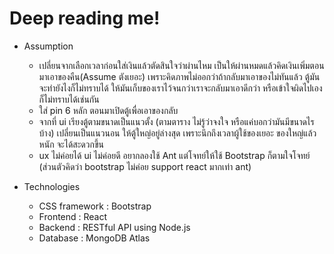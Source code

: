 # Deep reading me!

* Assumption
  * เปลี่ยนจากเลือกเวลาก่อนใส่เงินแล้วตัดสินใจว่าผ่านไหม เป็นให้ผ่านหมดแล้วคิดเงินเพิ่มตอนมาเอาของคืน(Assume ตังเยอะ) เพราะคิดภาพไม่ออกว่าถ้ากลับมาเอาของไม่ทันแล้ว ตู้มันจะทำยังไงก็ไม่ทราบได้ ให้มันเก็บของเราไว้จนกว่าเราจะกลับมาเอาดีกว่า หรือเข้าใจผิดไปเองก็ไม่ทราบได้เช่นกัน
  * ใส่ pin 6 หลัก ตอนมาเปิดตู้เพื่อเอาของกลับ
  * จากที่ ui เรียงตู้ตามขนาดเป็นแนวตั้ง (ตามตาราง ไม่รู้ว่าจงใจ หรือแค่บอกว่ามันมีขนาดไรบ้าง) เปลี่ยนเป็นแนวนอน ให้ตู้ใหญ่อยู่ล่างสุด เพราะนึกถึงเวลาผู้ใช้ของเยอะ ของใหญ่แล้วหนัก จะได้สะดวกขึ้น
  * ux ไม่ค่อยได้ ui ไม่ค่อยดี อยากลองใช้ Ant แต่โจทย์ให้ใช้ Bootstrap ก็ตามใจโจทย์ (ส่วนตัวคิดว่า bootstrap ไม่ค่อย support react มากเท่า ant)

* Technologies
  * CSS framework : Bootstrap
  * Frontend : React
  * Backend : RESTful API using Node.js
  * Database : MongoDB Atlas

